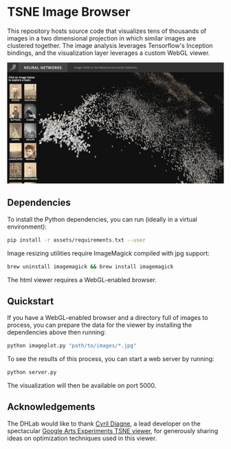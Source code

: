 # TSNE Image Browser

This repository hosts source code that visualizes tens of thousands of images in a two dimensional projection in which similar images are clustered together. The image analysis leverages Tensorflow's Inception bindings, and the visualization layer leverages a custom WebGL viewer.

![App preview](./assets/images/preview.png?raw=true)

## Dependencies

To install the Python dependencies, you can run (ideally in a virtual environment):
```bash
pip install -r assets/requirements.txt --user
```

Image resizing utilities require ImageMagick compiled with jpg support:
```bash
brew uninstall imagemagick && brew install imagemagick
```

The html viewer requires a WebGL-enabled browser.

## Quickstart

If you have a WebGL-enabled browser and a directory full of images to process, you can prepare the data for the viewer by installing the dependencies above then running:

```bash
python imageplot.py "path/to/images/*.jpg"
```

To see the results of this process, you can start a web server by running:

```bash
python server.py
```

The visualization will then be available on port 5000.

## Acknowledgements

The DHLab would like to thank [Cyril Diagne](http://cyrildiagne.com/), a lead developer on the spectacular [Google Arts Experiments TSNE viewer](https://artsexperiments.withgoogle.com/tsnemap/), for generously sharing ideas on optimization techniques used in this viewer.